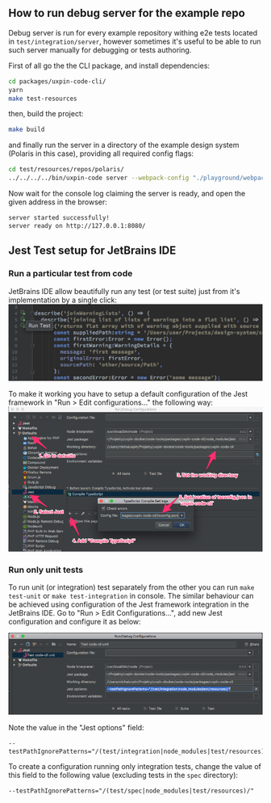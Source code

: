 
## How to run debug server for the example repo

Debug server is run for every example repository withing e2e tests located in `test/integration/server`, however sometimes it's useful to be able to run such server manually for debugging or tests authoring.

First of all go the the CLI package, and install dependencies: 
```bash
cd packages/uxpin-code-cli/
yarn
make test-resources
```
then, build the project:
```bash
make build
```
and finally run the server in a directory of the example design system (Polaris in this case), providing all required config flags:
```bash
cd test/resources/repos/polaris/
../../../../bin/uxpin-code server --webpack-config "./playground/webpack.config"
```
Now wait for the console log claiming the server is ready, and open the given address in the browser:
```text
server started successfully!
server ready on http://127.0.0.1:8080/
```

## Jest Test setup for JetBrains IDE

### Run a particular test from code
JetBrains IDE allow beautifully run any test (or test suite) just from it's implementation by a single click:
![Run single test from code](docs/development/run-test-from-code.png)

To make it working you have to setup a default configuration of the Jest framework in "Run > Edit configurations..." the following way:
![Jest default configuration for the project](docs/development/jest-default-config.png)

### Run only unit tests

To run unit (or integration) test separately from the other you can run `make test-unit` or `make test-integration` in console. The similar behaviour can be achieved using configuration of the Jest framework integration in the JetBrains IDE. Go to "Run > Edit Configurations...", add new Jest configuration and configure it as below:

![Run only unit tests with Jest integration for JetBrains IDE](docs/development/unit-only-jest-tests.png)

Note the value in the "Jest options" field:
```
--testPathIgnorePatterns="/(test/integration|node_modules|test/resources)/"
```
To create a configuration running only integration tests, change the value of this field to the following value (excluding tests in the `spec` directory):
```
--testPathIgnorePatterns="/(test/spec|node_modules|test/resources)/"
```
